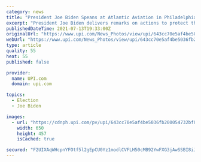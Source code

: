 ```yaml
---
category: news
title: "President Joe Biden Speans at Atlantic Aviation in Philadelphia"
excerpt: "President Joe Biden delivers remarks on actions to protect the sacred, constitutional right to vote at the National Constitution Center in Philadelphia on Tuesday, July 13, 2021. Photo by John Angelil"
publishedDateTime: 2021-07-13T19:33:00Z
originalUrl: "https://www.upi.com/News_Photos/view/upi/643cc70e5af4be5036fb200054732bf8/President-Joe-Biden-Speans-at-Atlantic-Aviation-in-Philadelphia/"
webUrl: "https://www.upi.com/News_Photos/view/upi/643cc70e5af4be5036fb200054732bf8/President-Joe-Biden-Speans-at-Atlantic-Aviation-in-Philadelphia/"
type: article
quality: 55
heat: 55
published: false

provider:
  name: UPI.com
  domain: upi.com

topics:
  - Election
  - Joe Biden

images:
  - url: "https://cdnph.upi.com/pv/upi/643cc70e5af4be5036fb200054732bf8/BIDEN-PHILADELPHIA.jpg"
    width: 650
    height: 457
    isCached: true

secured: "F2UIXAqWHcpnYFOtf5l2gEpCU0Yz1modlCVFLH50cMB92YwFXG3jAwSSBI8iJuvmaihO1C9jUl9iVN6OkCec7XGbgktktTEUrgiDyTCNYXTVGi0jK+Q9rjKogoGBnm0Xn5XuoKG/T+QjX/zgrLN7qsZEs3M6GMX6rOVjd5j+Lt8Q8vQZBjfMxmqXol7wszTPz+eTTQm+ZpBygnFk3mLpEA0z9TWXV2ObDUWhPn9e/UFlmfwM5rG+mRsPWiEFjqUnPSZmVApICAiA1zFIWhn+PrW3cspCkS+z/5wh0aSZDT9F1KQpfpsKOe1VrG3xnFKdwbhxW+J5qTHReUY3K1+si9VoDiGZQCptICgB2wSvao8=;klVWzCUEIF4fkSXCUbqotQ=="
---
```



